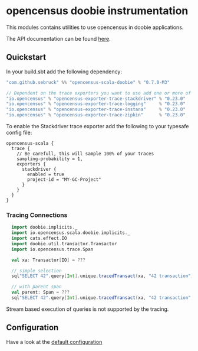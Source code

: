 # opencensus doobie instrumentation
This modules contains utilities to use opencensus in doobie applications.

The API documentation can be found [here](https://census-ecosystem.github.io/opencensus-scala/api/).

## Quickstart
In your build.sbt add the following dependency:

```scala
"com.github.sebruck" %% "opencensus-scala-doobie" % "0.7.0-M3"

// Dependent on the trace exporters you want to use add one or more of the following
"io.opencensus" % "opencensus-exporter-trace-stackdriver" % "0.23.0"
"io.opencensus" % "opencensus-exporter-trace-logging"     % "0.23.0"
"io.opencensus" % "opencensus-exporter-trace-instana"     % "0.23.0"
"io.opencensus" % "opencensus-exporter-trace-zipkin"      % "0.23.0"
```

To enable the Stackdriver trace exporter add the following to your typesafe config file:
```
opencensus-scala {
  trace {
    // Be carefull, this will sample 100% of your traces
    sampling-probability = 1,
    exporters {
      stackdriver {
        enabled = true 
        project-id = "MY-GC-Project"
      }
    }
  }
}
```

### Tracing Connections

```scala
  import doobie.implicits._
  import io.opencensus.scala.doobie.implicits._
  import cats.effect.IO
  import doobie.util.transactor.Transactor
  import io.opencensus.trace.Span

  val xa: Transactor[IO] = ???

  // simple selection
  sql"SELECT 42".query[Int].unique.tracedTransact(xa, "42 transaction")

  // with parent span
  val parent: Span = ???
  sql"SELECT 42".query[Int].unique.tracedTransact(xa, "42 transaction", parent)
```

Stream based execution of queries is not supported by the tracing.

## Configuration
Have a look at the [default configuration](src/main/resources/reference.conf)
